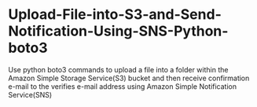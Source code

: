 # Upload-File-into-S3-and-Send-Notification-Using-SNS-Python-boto3
Use python boto3 commands to upload a file into a folder within the Amazon Simple Storage Service(S3) bucket and then receive confirmation e-mail to the verifies e-mail address using Amazon Simple Notification Service(SNS)
